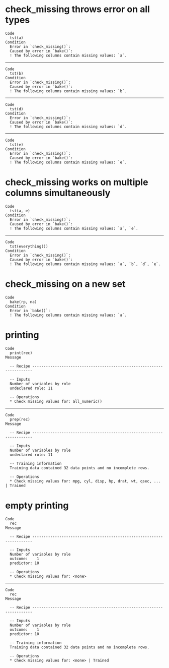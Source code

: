 # check_missing throws error on all types

    Code
      tst(a)
    Condition
      Error in `check_missing()`:
      Caused by error in `bake()`:
      ! The following columns contain missing values: `a`.

---

    Code
      tst(b)
    Condition
      Error in `check_missing()`:
      Caused by error in `bake()`:
      ! The following columns contain missing values: `b`.

---

    Code
      tst(d)
    Condition
      Error in `check_missing()`:
      Caused by error in `bake()`:
      ! The following columns contain missing values: `d`.

---

    Code
      tst(e)
    Condition
      Error in `check_missing()`:
      Caused by error in `bake()`:
      ! The following columns contain missing values: `e`.

# check_missing works on multiple columns simultaneously

    Code
      tst(a, e)
    Condition
      Error in `check_missing()`:
      Caused by error in `bake()`:
      ! The following columns contain missing values: `a`, `e`.

---

    Code
      tst(everything())
    Condition
      Error in `check_missing()`:
      Caused by error in `bake()`:
      ! The following columns contain missing values: `a`, `b`, `d`, `e`.

# check_missing on a new set

    Code
      bake(rp, na)
    Condition
      Error in `bake()`:
      ! The following columns contain missing values: `a`.

# printing

    Code
      print(rec)
    Message
      
      -- Recipe ----------------------------------------------------------------------
      
      -- Inputs 
      Number of variables by role
      undeclared role: 11
      
      -- Operations 
      * Check missing values for: all_numeric()

---

    Code
      prep(rec)
    Message
      
      -- Recipe ----------------------------------------------------------------------
      
      -- Inputs 
      Number of variables by role
      undeclared role: 11
      
      -- Training information 
      Training data contained 32 data points and no incomplete rows.
      
      -- Operations 
      * Check missing values for: mpg, cyl, disp, hp, drat, wt, qsec, ... | Trained

# empty printing

    Code
      rec
    Message
      
      -- Recipe ----------------------------------------------------------------------
      
      -- Inputs 
      Number of variables by role
      outcome:    1
      predictor: 10
      
      -- Operations 
      * Check missing values for: <none>

---

    Code
      rec
    Message
      
      -- Recipe ----------------------------------------------------------------------
      
      -- Inputs 
      Number of variables by role
      outcome:    1
      predictor: 10
      
      -- Training information 
      Training data contained 32 data points and no incomplete rows.
      
      -- Operations 
      * Check missing values for: <none> | Trained

